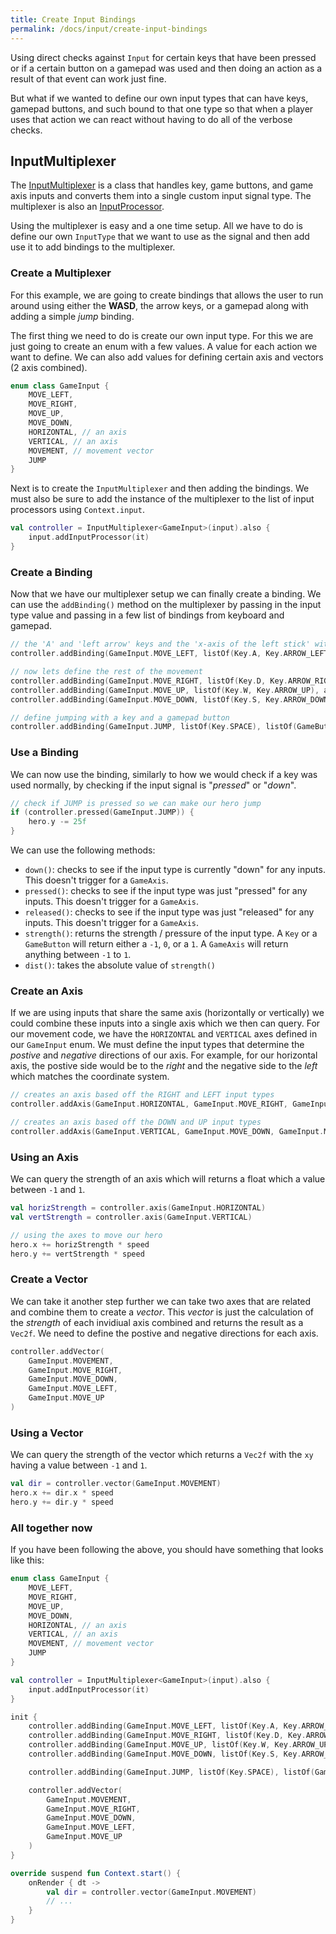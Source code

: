 ```yaml
---
title: Create Input Bindings
permalink: /docs/input/create-input-bindings
---
```


Using direct checks against `Input` for certain keys that have been pressed or if a certain button on a gamepad was used and then doing an action as a result of that event can work just fine.

But what if we wanted to define our own input types that can have keys, gamepad buttons, and such bound to that one type so that when a player uses that action we can react without having to do all of the verbose checks.

## InputMultiplexer

The [InputMultiplexer](https://github.com/littlektframework/littlekt/blob/master/core/src/commonMain/kotlin/com/lehaine/littlekt/input/InputMultiplexer.kt) is a class that handles key, game buttons, and game axis inputs and converts them into a single custom input signal type. The multiplexer is also an [InputProcessor](https://github.com/littlektframework/littlekt/blob/master/core/src/commonMain/kotlin/com/lehaine/littlekt/input/InputProcessor.kt).

Using the multiplexer is easy and a one time setup. All we have to do is define our own `InputType` that we want to use as the signal and then add use it to add bindings to the multiplexer.

### Create a Multiplexer

For this example, we are going to create bindings that allows the user to run around using either the **WASD**, the arrow keys, or a gamepad along with adding a simple _jump_ binding.

The first thing we need to do is create our own input type. For this we are just going to create an enum with a few values. A value for each action we want to define. We can also add values for defining certain axis and vectors (2 axis combined).

```kotlin
enum class GameInput {
    MOVE_LEFT,
    MOVE_RIGHT,
    MOVE_UP,
    MOVE_DOWN,
    HORIZONTAL, // an axis
    VERTICAL, // an axis
    MOVEMENT, // movement vector
    JUMP
}
```

Next is to create the `InputMultiplexer` and then adding the bindings. We must also be sure to add the instance of the multiplexer to the list of input processors using `Context.input`.

```kotlin
val controller = InputMultiplexer<GameInput>(input).also {
    input.addInputProcessor(it)
}
```

### Create a Binding

Now that we have our multiplexer setup we can finally create a binding. We can use the `addBinding()` method on the multiplexer by passing in the input type value and passing in a few list of bindings from keyboard and gamepad.

```kotlin
// the 'A' and 'left arrow' keys and the 'x-axis of the left stick' with trigger the 'MOVE_LEFT' input type
controller.addBinding(GameInput.MOVE_LEFT, listOf(Key.A, Key.ARROW_LEFT), axes = listOf(GameAxis.LX))

// now lets define the rest of the movement
controller.addBinding(GameInput.MOVE_RIGHT, listOf(Key.D, Key.ARROW_RIGHT), axes = listOf(GameAxis.LX))
controller.addBinding(GameInput.MOVE_UP, listOf(Key.W, Key.ARROW_UP), axes = listOf(GameAxis.LY))
controller.addBinding(GameInput.MOVE_DOWN, listOf(Key.S, Key.ARROW_DOWN), axes = listOf(GameAxis.LY))

// define jumping with a key and a gamepad button
controller.addBinding(GameInput.JUMP, listOf(Key.SPACE), listOf(GameButton.XBOX_A))
```

### Use a Binding

We can now use the binding, similarly to how we would check if a key was used normally, by checking if the input signal is "_pressed_" or "_down_".

```kotlin
// check if JUMP is pressed so we can make our hero jump
if (controller.pressed(GameInput.JUMP)) {
    hero.y -= 25f
}
```

We can use the following methods:

-   `down()`: checks to see if the input type is currently "down" for any inputs. This doesn't trigger for a `GameAxis`.
-   `pressed()`: checks to see if the input type was just "pressed" for any inputs. This doesn't trigger for a `GameAxis`.
-   `released()`: checks to see if the input type was just "released" for any inputs. This doesn't trigger for a `GameAxis`.
-   `strength()`: returns the strength / pressure of the input type. A `Key` or a `GameButton` will return either a `-1`, `0`, or a `1`. A `GameAxis` will return anything between `-1` to `1`.
-   `dist()`: takes the absolute value of `strength()`

### Create an Axis

If we are using inputs that share the same axis (horizontally or vertically) we could combine these inputs into a single axis which we then can query. For our movement code, we have the `HORIZONTAL` and `VERTICAL` axes defined in our `GameInput` enum. We must define the input types that determine the _postive_ and _negative_ directions of our axis. For example, for our horizontal axis, the postive side would be to the _right_ and the negative side to the _left_ which matches the coordinate system.

```kotlin
// creates an axis based off the RIGHT and LEFT input types
controller.addAxis(GameInput.HORIZONTAL, GameInput.MOVE_RIGHT, GameInput.MOVE_LEFT)

// creates an axis based off the DOWN and UP input types
controller.addAxis(GameInput.VERTICAL, GameInput.MOVE_DOWN, GameInput.MOVE_UP)
```

### Using an Axis

We can query the strength of an axis which will returns a float which a value between `-1` and `1`.

```kotlin
val horizStrength = controller.axis(GameInput.HORIZONTAL)
val vertStrength = controller.axis(GameInput.VERTICAL)

// using the axes to move our hero
hero.x += horizStrength * speed
hero.y += vertStrength * speed
```

### Create a Vector

We can take it another step further we can take two axes that are related and combine them to create a _vector_. This _vector_ is just the calculation of the _strength_ of each invidiual axis combined and returns the result as a `Vec2f`. We need to define the postive and negative directions for each axis.

```kotlin
controller.addVector(
    GameInput.MOVEMENT,
    GameInput.MOVE_RIGHT,
    GameInput.MOVE_DOWN,
    GameInput.MOVE_LEFT,
    GameInput.MOVE_UP
)
```

### Using a Vector

We can query the strength of the vector which returns a `Vec2f` with the `xy` having a value between `-1` and `1`.

```kotlin
val dir = controller.vector(GameInput.MOVEMENT)
hero.x += dir.x * speed
hero.y += dir.y * speed
```

### All together now

If you have been following the above, you should have something that looks like this:

```kotlin
enum class GameInput {
    MOVE_LEFT,
    MOVE_RIGHT,
    MOVE_UP,
    MOVE_DOWN,
    HORIZONTAL, // an axis
    VERTICAL, // an axis
    MOVEMENT, // movement vector
    JUMP
}

val controller = InputMultiplexer<GameInput>(input).also {
    input.addInputProcessor(it)
}

init {
    controller.addBinding(GameInput.MOVE_LEFT, listOf(Key.A, Key.ARROW_LEFT), axes = listOf(GameAxis.LX))
    controller.addBinding(GameInput.MOVE_RIGHT, listOf(Key.D, Key.ARROW_RIGHT), axes = listOf(GameAxis.LX))
    controller.addBinding(GameInput.MOVE_UP, listOf(Key.W, Key.ARROW_UP), axes = listOf(GameAxis.LY))
    controller.addBinding(GameInput.MOVE_DOWN, listOf(Key.S, Key.ARROW_DOWN), axes = listOf(GameAxis.LY))

    controller.addBinding(GameInput.JUMP, listOf(Key.SPACE), listOf(GameButton.XBOX_A))

    controller.addVector(
        GameInput.MOVEMENT,
        GameInput.MOVE_RIGHT,
        GameInput.MOVE_DOWN,
        GameInput.MOVE_LEFT,
        GameInput.MOVE_UP
    )
}

override suspend fun Context.start() {
    onRender { dt ->
        val dir = controller.vector(GameInput.MOVEMENT)
        // ...
    }
}
```
